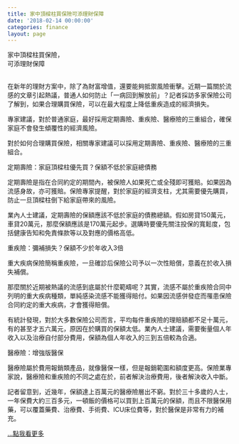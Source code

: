 ```yaml
---
title: 家中頂樑柱買保險可添理財保障
date: '2018-02-14 00:00:00'
categories: finance
layout: page
---
```


<div class="text">
			<div>
	<div class="title-1">家中頂樑柱買保險，<br>可添理財保障</div></div>
<div>
	&nbsp;</div>
<p>
	<span style="font-size:14px;">在新年的理財方案中，除了為財富增值，還要能夠抵禦風險衝擊。近期一篇關於流感的文章引起熱議，普通人如何防止「一病回到解放前」？記者採訪多家保險公司了解到，如果合理購買保險，可以在最大程度上降低重疾造成的經濟損失。</span></p>
<p>
	<span style="font-size:14px;">專家建議，對於普通家庭，最好採用定期壽險、重疾險、醫療險的三重組合，確保家庭不會發生傾覆性的經濟風險。</span></p>
<p>
	<span style="font-size:14px;">對於如何合理購買保險，相關專家建議可以採用定期壽險、重疾險、醫療險的三重組合。</span></p>
<p>
	<span class="title-2">定期壽險：家庭頂樑柱優先買？保額不低於家庭總債務</span></p>
<p>
	<span style="font-size:14px;">定期壽險是指在合同約定的期間內，被保險人如果死亡或全殘即可獲賠。如果因為流感身故，亦可獲賠。保險專家提醒，對於家庭的經濟支柱，尤其需要優先購買，防止一旦頂樑柱倒下給家庭帶來的風險。</span></p>
<p>
	<span style="font-size:14px;">業內人士建議，定期壽險的保額應該不低於家庭的債務總額。假如房貸150萬元，車貸20萬元，那麼保額應該是170萬元起步。選購時要優先關注投保的寬鬆度，包括健康告知和免責條款等以及對應的價格高低。</span></p>
<p>
	<span class="title-2">重疾險：彌補損失？保額不少於年收入3倍</span></p>
<p>
	<span style="font-size:14px;">重大疾病保險簡稱重疾險，一旦確診后保險公司予以一次性賠償，意義在於收入損失補償。</span></p>
<p>
	<span style="font-size:14px;">那麼關於近期被熱議的流感到底屬於什麼範疇呢？其實，流感不屬於重疾險合同中列明的重大疾病種類，單純感染流感不能獲得賠付。如果因流感併發症而罹患保險合同約定的重大疾病，才會獲得賠償。</span></p>
<p>
	<span style="font-size:14px;">有統計發現，對於大多數保險公司而言，平均每件重疾險的理賠額都不足十萬元，有的甚至才五六萬元，原因在於購買的保額太低。業內人士建議，需要衡量個人年收入以及治療自付部分費用，保額為個人年收入的三到五倍較為合適。</span></p>
<p>
	<span  class="title-2">醫療險：增強版醫保</span></p>
<p>
	<span style="font-size:14px;">醫療險屬於費用報銷類產品，就像醫保一樣，但是報銷範圍和額度更高。保險業專家說，醫療險和重疾險的不同之處在於，前者解決治療費用，後者解決收入中斷。</span></p>
<p>
	<span style="font-size:14px;">記者留意到，近幾年，保額達上百萬元的醫療險層出不窮。對於三十多歲的人士，一年保費大約三百多元，一頓飯的價格可以買到上百萬元的保額，而且不限醫保用藥，可以覆蓋藥費、治療費、手術費、ICU床位費等，對於醫保是非常有力的補充。
	<p></p>
	<a href="http://news.sina.com.tw/article/20180217/25856832.html" target="_blank"><span class="more">...點我看更多</span></a></span></p>
